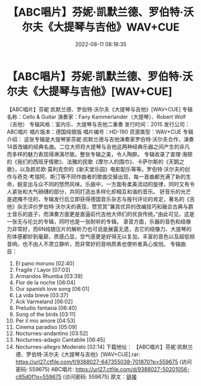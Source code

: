 ﻿---
title: 【ABC唱片】芬妮·凯默兰德、罗伯特·沃尔夫《大提琴与吉他》WAV+CUE
date: 2022-08-11 08:18:35
categories: 试音碟、非卖品、发烧碟
tags: 纯音雅乐
---
# 【ABC唱片】芬妮·凯默兰德、罗伯特·沃尔夫《大提琴与吉他》[WAV+CUE]

【ABC唱片】芬妮·凯默兰德、罗伯特·沃尔夫《大提琴与吉他》[WAV+CUE]
专辑名称：Cello & Guitar
演奏家：Fany Kammerlander（大提琴）、Robert Wolf（吉他）
专辑风格：室内乐、大提琴与吉他二重奏
发行时间：2015
发行公司：ABC唱片
唱片版本：德国纯银版
唱片编号：HD-190
资源类型：WAV+CUE
专辑介绍：
这张专辑是大提琴家芬妮·凯默兰德与吉他演奏家罗伯特·沃尔夫合作，演奏14首改编的经典名曲。二位大师将大提琴与吉他这两种经典乐器之间产生的非凡而多样的魅力表现得淋漓尽致。整张专辑之美，令人陶醉。
专辑收录了查理·海顿的《我们的西班牙情歌》、法雅的民歌《摩尔人的围巾》、卡萨尔斯的《天鹅之歌》，以及颜尼欧·莫利克奈的《新天堂乐园》电影配乐等等。罗伯特·沃尔夫的创作与奇克·考瑞阿、斯汀等不同作曲者的歌曲交替出现，每一首曲都充满了新的生命，蜕变出与众不同的悠然风味。乐曲中，一方面有柔美流动的旋律，同时又有令人紧张和大气磅礴的部分，共同打造出多样化却相互和谐的音乐。
好音乐的光芒是遮掩不住的，专辑发行后立即获得德国音乐杂志与报刊评论的肯定，著名的《吉他》杂志评价罗伯特·沃尔夫的表现，赞赏其“兼具优异的改编技巧和融合古典与爵士音乐的底子，而演奏方面更是直逼前代吉他大师们的优良传统。”由此可见，这是一张无与伦比的专辑，同时也是一张耐听的专辑。
录音方面，乐器的音色和结像力非常好，而6N纯银压片的解析力也可说是展露无遗，吉它的结像力、大提琴的形体感都妙到毫巅，质感凸显，空气感更是好得无以复加，丰富的音色以及超低频音响，也不由人不肃立静听，而非常好的音响质素也使听者真心愉悦。
专辑曲目：
01. El pano moruno
[02:40]
02. Fragile / Layor
[07:03]
03. Armandos Rhumba
[03:39]
04. Flor de la noche
[06:04]
05. Our spanish love song
[06:01]
06. La vida breve
[03:37]
07. Ack Varmeland
[06:02]
08. Preludio fantasia
[06:40]
09. Song of the birds
[03:11]
10. Per il mio amore
[04:53]
11. Cinema paradiso
[05:09]
12. Nocturnes-andantino
[03:52]
13. Nocturnes-adagio Cantabile [06:45]
14. Nocturnes-allegro Moderato [02:14]
下载地址：
【ABC唱片】芬妮·凯默兰德、罗伯特·沃尔夫《大提琴与吉他》[WAV+CUE].rar: https://url27.ctfile.com/f/9388027-647355038-701870?p=559675
(访问密码: 559675)
ABC唱片: https://url27.ctfile.com/d/9388027-50201056-c85d0f?p=559675
(访问密码: 559675)
原文：[链接](https://blog.sina.com.cn/s/blog_1647c7e7601030yte.html)
